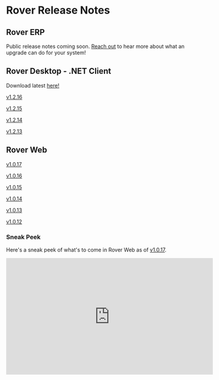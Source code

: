 # Rover Release Notes

<PageHeader />

## Rover ERP

Public release notes coming soon. [Reach out](mailto:sales@zumasys.com) to hear more about what an upgrade can do for your system!

## Rover Desktop - .NET Client

Download latest [here!](https://roverdesktop.blob.core.windows.net/apps/rover-installer@latest.zip)

[v1.2.16](./desktop/1-2-16/README.md)

[v1.2.15](./desktop/1-2-15/README.md)

[v1.2.14](./desktop/1-2-14/README.md)

[v1.2.13](./desktop/1-2-13/README.md)

## Rover Web

[v1.0.17](./web-1-0-17/README.md)

[v1.0.16](./web-1-0-16/README.md)

[v1.0.15](./web-1-0-15/README.md)

[v1.0.14](./web-1-0-14/README.md)

[v1.0.13](./web-1-0-13/README.md)

[v1.0.12](./web-1-0-12/README.md)

### Sneak Peek

Here's a sneak peek of what's to come in Rover Web as of [v1.0.17](./web-1-0-17/README.md).

<iframe width="560" height="315" src="https://www.youtube.com/embed/vIqJ_ito4as" title="YouTube video player" frameborder="0" allow="accelerometer; autoplay; clipboard-write; encrypted-media; gyroscope; picture-in-picture; web-share" allowfullscreen></iframe>


<PageFooter />
